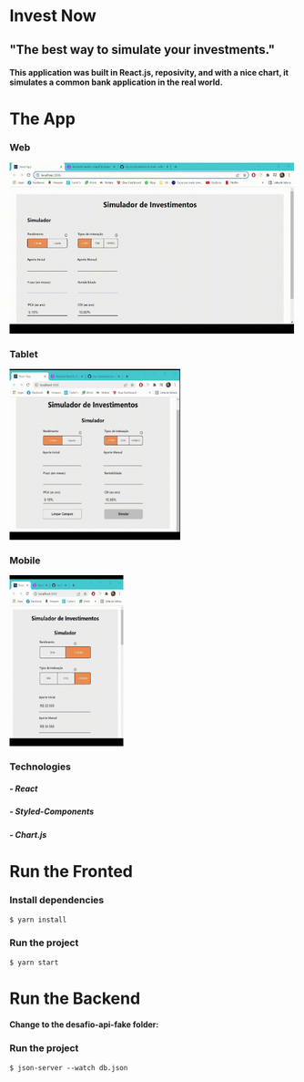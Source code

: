 # Invest Now

## "The best way to simulate your investments."   

#### This application was built in React.js, reposivity, and with a nice chart, it simulates a common bank application in the real world.

# The App

### Web

<img width="500" height="300" src="assets/web.gif">

### Tablet


<img width="300" height="300" src="assets/tablet.gif">

### Mobile


<img width="200" height="300" src="assets/mobile.gif">

### Technologies

##### - React
##### - Styled-Components
##### - Chart.js

# Run the Fronted

### Install dependencies
    
    $ yarn install

### Run the project

    $ yarn start
    

# Run the Backend

#### Change to the desafio-api-fake folder:

### Run the project

    $ json-server --watch db.json
